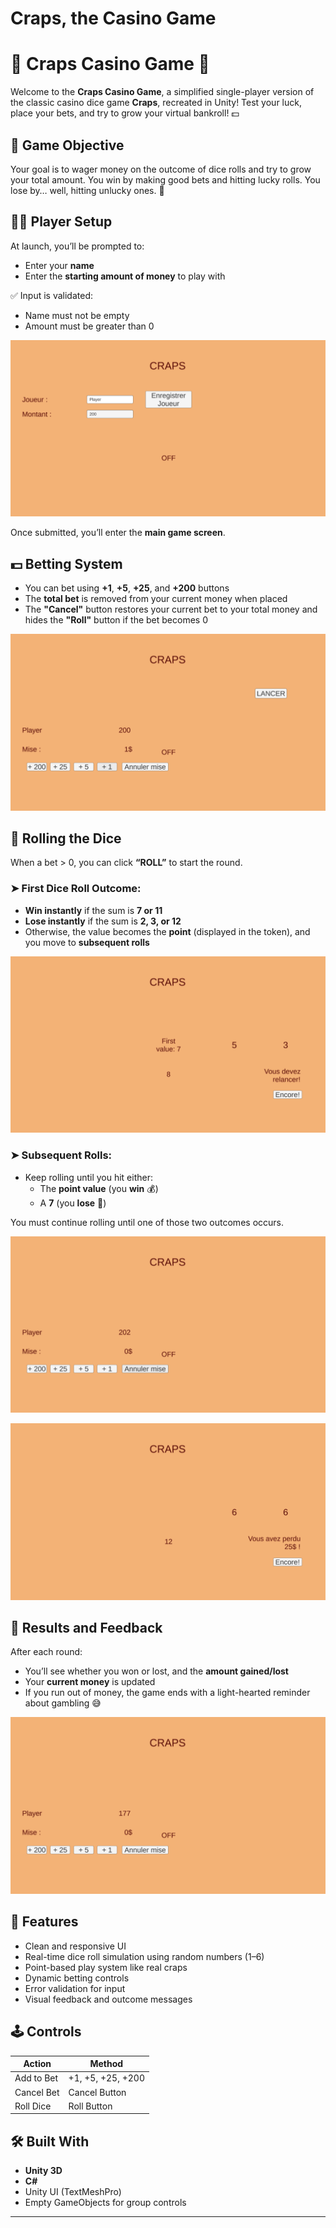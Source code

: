 # Craps, the Casino Game

# 🎲 Craps Casino Game 🎰

Welcome to the **Craps Casino Game**, a simplified single-player version of the classic casino dice game **Craps**, recreated in Unity! Test your luck, place your bets, and try to grow your virtual bankroll! 💵



## 🧠 Game Objective

Your goal is to wager money on the outcome of dice rolls and try to grow your total amount. You win by making good bets and hitting lucky rolls. You lose by… well, hitting unlucky ones. 🎲



## 🧑‍💼 Player Setup

At launch, you’ll be prompted to:
- Enter your **name**
- Enter the **starting amount of money** to play with

✅ Input is validated:
- Name must not be empty
- Amount must be greater than 0

![](images/craps_image1.png)

Once submitted, you’ll enter the **main game screen**.



## 💵 Betting System

- You can bet using **+1**, **+5**, **+25**, and **+200** buttons
- The **total bet** is removed from your current money when placed
- The **"Cancel"** button restores your current bet to your total money and hides the **"Roll"** button if the bet becomes 0

![](images/craps_image2.png)



## 🎲 Rolling the Dice

When a bet > 0, you can click **“ROLL”** to start the round.

### ➤ First Dice Roll Outcome:

- **Win instantly** if the sum is **7 or 11**
- **Lose instantly** if the sum is **2, 3, or 12**
- Otherwise, the value becomes the **point** (displayed in the token), and you move to **subsequent rolls**

![](images/craps_image3.png)



### ➤ Subsequent Rolls:

- Keep rolling until you hit either:
  - The **point value** (you **win** 💰)
  - A **7** (you **lose** 💸)

You must continue rolling until one of those two outcomes occurs.

![](images/craps_image4.png)

![](images/craps_image5.png)


## 🧾 Results and Feedback

After each round:
- You’ll see whether you won or lost, and the **amount gained/lost**
- Your **current money** is updated
- If you run out of money, the game ends with a light-hearted reminder about gambling 😅

![](images/craps_image6.png)



## 🎯 Features

- Clean and responsive UI
- Real-time dice roll simulation using random numbers (1–6)
- Point-based play system like real craps
- Dynamic betting controls
- Error validation for input
- Visual feedback and outcome messages



## 🕹️ Controls

| Action              | Method             |
|---------------------|--------------------|
| Add to Bet          | +1, +5, +25, +200  |
| Cancel Bet          | Cancel Button      |
| Roll Dice           | Roll Button        |



## 🛠️ Built With

- **Unity 3D**
- **C#**
- Unity UI (TextMeshPro)
- Empty GameObjects for group controls

---
